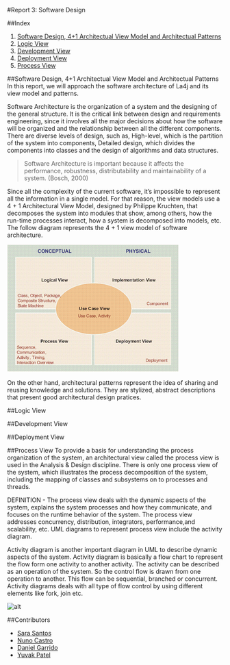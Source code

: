 #Report 3: Software Design

##Index
1. [Software Design, 4+1 Architectual View Model and Architectual Patterns](#Intro)
2. [Logic View](#LV)
3. [Development View](#DvV)
4. [Deployment View](#DpV)
5. [Process View](#PV)

##Software Design, 4+1 Architectual View Model and Architectual Patterns <a name="Intro"></a>
In this report, we will approach the software architecture of La4j and its view model and patterns. 

Software Architecture is the organization of a system and the designing of the general structure. It is the critical link between design and requirements engineering, since it involves all the major decisions about how the software will be organized and the relationship between all the different components.
There are diverse levels of design, such as, High-level, which is the partition of the system into components, Detailed design, which divides the components into classes and the design of algorithms and data structures.

> Software Architecture is important because it affects the performance, robustness, distributability and maintainability of a system.
> (Bosch, 2000)

Since all the complexity of the current software, it’s impossible to represent all the information in a single model. For that reason, the view models use a 4 + 1 Architectural View Model, designed by Philippe Kruchten, that decomposes the system into modules that show, among others, how the run-time processes interact, how a system is decomposed into models, etc.
The follow diagram represents the 4 + 1 view model of software architecture. 

![alt](https://github.com/nunomiguel1995/ESOF-la4j/blob/master/ESOF-docs/res/4plus1model.png)

On the other hand, architectural patterns represent the idea of sharing and reusing knowledge and solutions. They are stylized, abstract descriptions that present good architectural design pratices.

##Logic View <a name="LV"></a>

##Development View <a name="DvV"></a>

##Deployment  View <a name="DpV"></a>

##Process View <a name="PV"></a>
To provide a basis for understanding the process organization of the system, an architectural view called the process view is used in the Analysis & Design discipline. There is only one process view of the system, which illustrates the process decomposition of the system, including the mapping of classes and subsystems on to processes and threads.

DEFINITION - The process view deals with the dynamic aspects of the system, explains the system
processes and how they communicate, and focuses on the runtime behavior of the system.
The process view addresses concurrency, distribution, integrators, performance,and 
scalability, etc. UML diagrams to represent process view include the activity diagram.

Activity diagram is another important diagram in UML to describe dynamic aspects of the system. Activity diagram is basically a flow chart to represent the flow form one activity to another activity. The activity can be described as an operation of the system. So the control flow is drawn from one operation to another. This flow can be sequential, branched or concurrent. Activity diagrams deals with all type of flow control by using different elements like fork, join etc.

![alt](https://github.com/nunomiguel1995/ESOF-la4j/blob/master/ESOF-docs/res/process_view.png)

##Contributors
* [Sara Santos](https://github.com/sarasantos96)
* [Nuno Castro](https://github.com/nunomiguel1995)
* [Daniel Garrido](https://github.com/dalugoga)
* [Yuvak Patel](https://github.com/scorpio9847)
